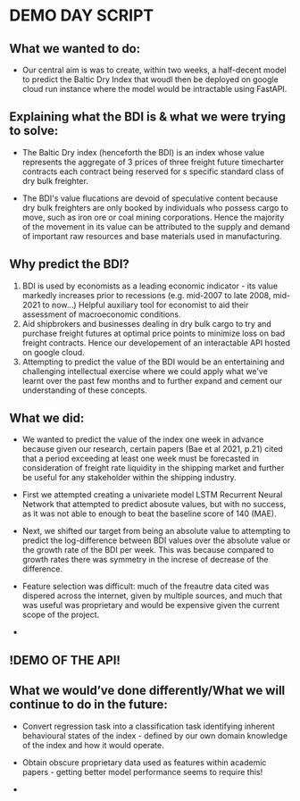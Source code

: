# DEMO DAY SCRIPT


## What we wanted to do:

- Our central aim is was to create, within two weeks, a half-decent model to predict the Baltic Dry Index that woudl then be deployed on google cloud run instance  where the model would be intractable using FastAPI. 

## Explaining what the BDI is & what we were trying to solve: 

- The Baltic Dry index (henceforth the BDI) is an index whose value represents the aggregate of 3 prices of three freight future timecharter contracts each contract being reserved for s specific standard class of dry bulk freighter. 

- The BDI's value flucations are devoid of speculative content because dry bulk freighters are only booked by individuals who possess cargo to move, such as iron ore or coal mining corporations. Hence the majority of the movement in its value can be attributed to the supply and demand of important raw resources and base materials used in manufacturing.

## Why predict the BDI?

1. BDI is used by economists as a leading economic indicator - its value markedly increases prior to recessions (e.g. mid-2007 to late 2008, mid-2021 to now...) Helpful auxiliary tool for economist to aid their assessment of macroeconomic conditions.
2. Aid shipbrokers and businesses dealing in dry bulk cargo to try and purchase freight futures at optimal price points to minimize loss on bad freight contracts. Hence our developement of an interactable API hosted on google cloud. 
3. Attempting to predict the value of the BDI would be an entertaining and challenging intellectual exercise where we could apply what we've learnt over the past few months and to further expand and cement our understanding of these concepts. 


## What we did:

- We wanted to predict the value of the index one week in advance because given our research, certain papers (Bae et al 2021, p.21) cited that a period exceeding at least one week must be forecasted in consideration of freight rate liquidity in the shipping market and further be useful for any stakeholder within the shipping industry.


- First we attempted creating a univariete model LSTM Recurrent Neural Network that attempted to predict abosute values, but with no success, as it was not able to enough to beat the baseline score of 140 (MAE).  

- Next, we shifted our target from being an absolute value to attempting to predict the log-difference between BDI values over the absolute value or the growth rate of the BDI per week. This was because compared to growth rates there was symmetry in the increse of decrease of the difference.

- Feature selection was difficult: much of the freautre data cited was dispered across the internet, given by multiple sources, and much that was useful was proprietary and would be expensive given the current scope of the project. 

-  

## !DEMO OF THE API! 

## What we would’ve done differently/What we will continue to do in the future:

- Convert regression task into a classification task identifying inherent behavioural states of the index - defined by our own domain knowledge of the index and how it would operate.

- Obtain obscure proprietary data used as features within academic papers - getting better model performance seems to require this!  

- 


